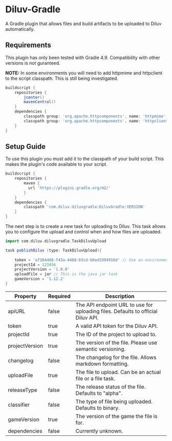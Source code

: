 # Diluv-Gradle

A Gradle plugin that allows files and build artifacts to be uploaded to Diluv automatically.

## Requirements

This plugin has only been tested with Gradle 4.9. Compatibility with other versions is not guranteed.

**NOTE:** In some environments you will need to add httpmime and httpclient to the script classpath. This is still being investigated.

```groovy
buildscript {
    repositories {
        jcenter()
        mavenCentral()
    }
    dependencies {
        classpath group: 'org.apache.httpcomponents', name: 'httpmime', version: '4.5.2'
        classpath group: 'org.apache.httpcomponents', name: 'httpclient', version: '4.5.2'
    }
}
```

## Setup Guide

To use this plugin you must add it to the classpath of your build script. This makes the plugin's code available to your script.

```groovy
buildscript {
    repositories {        
        maven {
          url 'https://plugins.gradle.org/m2/'
        }
    }
    dependencies {
        classpath 'com.diluv.diluvgradle:DiluvGradle:VERSION'
    }
}
```

The next step is to create a new task for uploading to Diluv. This task allows you to configure the upload and control when and how files are uploaded.

```groovy
import com.diluv.diluvgradle.TaskDiluvUpload

task publishDiluv (type: TaskDiluvUpload){
    
    token = 'a7104dd8-f43a-4468-b5cd-b6ed3394916d' // Use an environment property!
    projectId = 123456
    projectVersion = '1.0.0'
    uploadFile = jar // This is the java jar task
    gameVersion = '1.12.2'
}
```

| Property       | Required | Description                                                                      |
|----------------|----------|----------------------------------------------------------------------------------|
| apiURL         | false    | The API endpoint URL to use for uploading files. Defaults to official Diluv API. |
| token          | true     | A valid API token for the Diluv API.                                             |
| projectId      | true     | The ID of the project to upload to.                                              |
| projectVersion | true     | The version of the file. Please use semantic versioning.                         |
| changelog      | false    | The changelog for the file. Allows markdown formatting.                          |
| uploadFile     | true     | The file to upload. Can be an actual file or a file task.                        |
| releaseType    | false    | The release status of the file. Defaults to "alpha".                             |
| classifier     | false    | The type of file being uploaded. Defaults to binary.                             |
| gameVersion    | true     | The version of the game the file is for.                                         |
| dependencies   | false    | Currently unknown.                                                               |